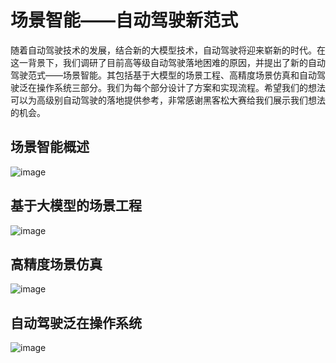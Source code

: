 # 场景智能——自动驾驶新范式
随着自动驾驶技术的发展，结合新的大模型技术，自动驾驶将迎来崭新的时代。在这一背景下，我们调研了目前高等级自动驾驶落地困难的原因，并提出了新的自动驾驶范式——场景智能。其包括基于大模型的场景工程、高精度场景仿真和自动驾驶泛在操作系统三部分。我们为每个部分设计了方案和实现流程。希望我们的想法可以为高级别自动驾驶的落地提供参考，非常感谢黑客松大赛给我们展示我们想法的机会。
## 场景智能概述
![image](https://github.com/zhangyunqing666/hackton/assets/31514460/658272b8-7cd1-4bea-af0f-0854c8d3f471)
## 基于大模型的场景工程
![image](https://github.com/zhangyunqing666/hackton/assets/31514460/14af87a3-60fc-4ad5-9306-ab36e7ef07a8)
## 高精度场景仿真
![image](https://github.com/zhangyunqing666/hackton/assets/31514460/beb0cdcd-1b7f-44fa-8277-aff9bada5a5c)
## 自动驾驶泛在操作系统
![image](https://github.com/zhangyunqing666/hackton/assets/31514460/5b07e840-95b4-464e-9fc4-d1810c65adb0)



